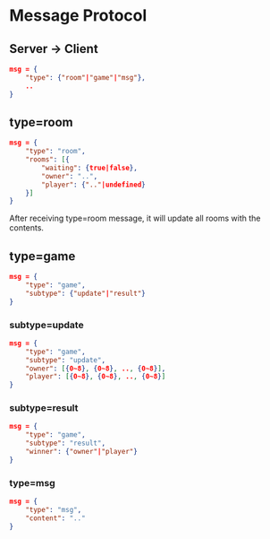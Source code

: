 # Message Protocol

## Server -> Client
```json
msg = {
    "type": {"room"|"game"|"msg"},
    ..
}
```

## type=room
```json
msg = {
    "type": "room",
    "rooms": [{
    	"waiting": {true|false},
    	"owner": "..",
    	"player": {".."|undefined}
    }]
}
```

After receiving type=room message, it will update all rooms with the contents.

## type=game
```json
msg = {
    "type": "game",
    "subtype": {"update"|"result"}
}
```

### subtype=update
```json
msg = {
    "type": "game",
    "subtype": "update",
    "owner": [{0~8}, {0~8}, .., {0~8}],
    "player": [{0~8}, {0~8}, .., {0~8}]
}
```

### subtype=result
```json
msg = {
    "type": "game",
    "subtype": "result",
    "winner": {"owner"|"player"}
}
```

### type=msg
```json
msg = {
    "type": "msg",
    "content": ".."
}
```